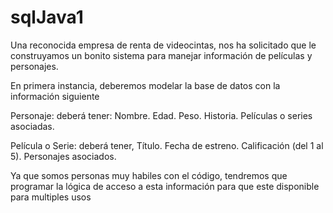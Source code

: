 # sqlJava1

Una reconocida empresa de renta de videocintas, nos ha solicitado que le construyamos un bonito sistema para manejar información de películas y personajes.

En primera instancia, deberemos modelar la base de datos con la información siguiente

Personaje: deberá tener:
Nombre.
Edad.
Peso.
Historia.
Películas o series asociadas.

Película o Serie: deberá tener,
Título.
Fecha de estreno.
Calificación (del 1 al 5).
Personajes asociados.

Ya que somos personas muy habiles con el código, tendremos que programar la lógica de acceso a esta información para que este disponible para multiples usos
